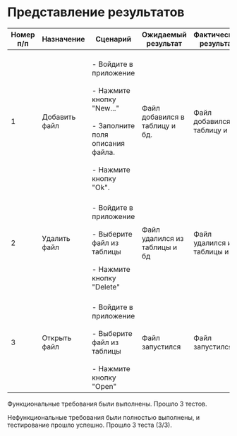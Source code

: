 # Представление результатов



|Номер п/п  |Назначение  | Сценарий | Ожидаемый результат| Фактический результат| Оценка |
|--|--|--|--| --| --|  
| 1 | Добавить файл | </br>- Войдите в приложение</br></br> - Нажмите кнопку "New..."</br></br> - Заполните поля описания файла. </br></br>- Нажмите кнопку "Ok".|Файл добавился в таблицу и бд. |Файл добавился в таблицу и бд | Задание успешно выполнено
|  2| Удалить файл | </br>- Войдите в приложение </br></br>- Выберите файл из таблицы </br></br>- Нажмите кнопку "Delete"|Файл удалился из таблицы и бд |Файл удалился из таблицы и бд |Задание успешно выполнено
|  3|  Открыть файл| </br>- Войдите в приложение </br></br>- Выберите файл из таблицы </br></br>- Нажмите кнопку "Open" | Файл запустился | Файл запустился |Задание успешно выполнено

Функциональные требования были выполнены.
Прошло 3 тестов.

Нефункциональные требования были полностью выполнены, и тестирование прошло успешно. 
Прошло 3 теста (3/3).
